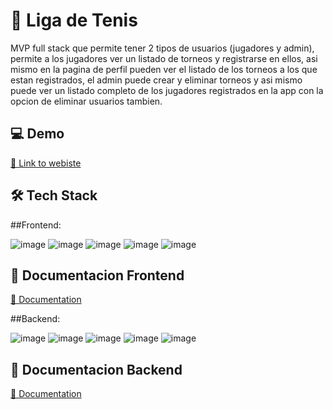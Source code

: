 
# 🎾 Liga de Tenis 

MVP full stack que permite tener 2 tipos de usuarios (jugadores y admin), permite a los jugadores ver un listado de torneos y registrarse en ellos, asi mismo en la pagina de perfil pueden ver el listado de los torneos a los que estan registrados, el admin puede crear y eliminar torneos y asi mismo puede ver un listado completo de los jugadores registrados en la app con la opcion de eliminar usuarios tambien.

## 💻 Demo

[🔗 Link to webiste](https://liga-de-tenis.vercel.app/)

## 🛠 Tech Stack

##Frontend:

![image](https://img.shields.io/badge/next%20js-000000?style=for-the-badge&logo=nextdotjs&logoColor=white) ![image](https://img.shields.io/badge/React-20232A?style=for-the-badge&logo=react&logoColor=61DAFB) ![image](https://img.shields.io/badge/Tailwind_CSS-38B2AC?style=for-the-badge&logo=tailwind-css&logoColor=white
) ![image](https://img.shields.io/badge/Formik-666766?style=for-the-badge
) ![image](https://img.shields.io/badge/YUP-666766?style=for-the-badge
)

## 📃 Documentacion Frontend

[🔗 Documentation](https://github.com/julandrod/liga-de-tenis/blob/main/frontend/README.md)

##Backend: 

![image](https://img.shields.io/badge/Node%20js-339933?style=for-the-badge&logo=nodedotjs&logoColor=white
) ![image](https://img.shields.io/badge/Express%20js-000000?style=for-the-badge&logo=express&logoColor=white
) ![image](https://img.shields.io/badge/Prisma-3982CE?style=for-the-badge&logo=Prisma&logoColor=white
) ![image](https://img.shields.io/badge/PostgreSQL-316192?style=for-the-badge&logo=postgresql&logoColor=white
) ![image](https://img.shields.io/badge/Express%20Validator-666766?style=for-the-badge)

## 📃 Documentacion Backend

[🔗 Documentation](https://github.com/julandrod/liga-de-tenis/blob/main/backend/README.md)
